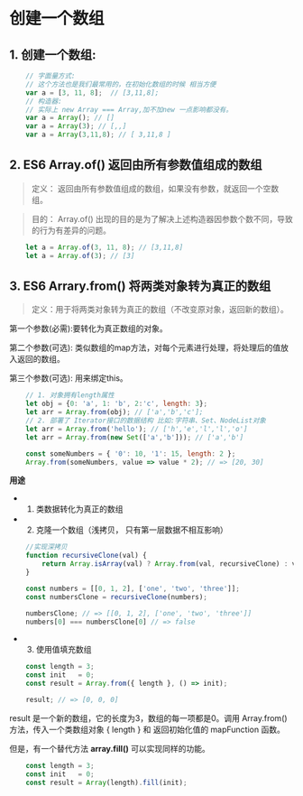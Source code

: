 # 创建一个数组

## 1. 创建一个数组:
```js
    // 字面量方式:
    // 这个方法也是我们最常用的，在初始化数组的时候 相当方便
    var a = [3, 11, 8];  // [3,11,8];
    // 构造器:
    // 实际上 new Array === Array,加不加new 一点影响都没有。
    var a = Array(); // [] 
    var a = Array(3); // [,,] 
    var a = Array(3,11,8); // [ 3,11,8 ]
```

## 2. ES6 Array.of() 返回由所有参数值组成的数组
> 定义： 返回由所有参数值组成的数组，如果没有参数，就返回一个空数组。

> 目的： Array.of() 出现的目的是为了解决上述构造器因参数个数不同，导致的行为有差异的问题。

```js
    let a = Array.of(3, 11, 8); // [3,11,8]
    let a = Array.of(3); // [3]
```

## 3. ES6 Arrary.from() 将两类对象转为真正的数组
> 定义：用于将两类对象转为真正的数组（不改变原对象，返回新的数组）。

第一个参数(必需):要转化为真正数组的对象。

第二个参数(可选): 类似数组的map方法，对每个元素进行处理，将处理后的值放入返回的数组。

第三个参数(可选): 用来绑定this。

```js
    // 1. 对象拥有length属性
    let obj = {0: 'a', 1: 'b', 2:'c', length: 3};
    let arr = Array.from(obj); // ['a','b','c'];
    // 2. 部署了 Iterator接口的数据结构 比如:字符串、Set、NodeList对象
    let arr = Array.from('hello'); // ['h','e','l','l','o']
    let arr = Array.from(new Set(['a','b'])); // ['a','b']

    const someNumbers = { '0': 10, '1': 15, length: 2 };
    Array.from(someNumbers, value => value * 2); // => [20, 30]

```

**用途**
* 1. 类数据转化为真正的数组
* 2. 克隆一个数组（浅拷贝， 只有第一层数据不相互影响）
```js
    //实现深拷贝
    function recursiveClone(val) {
        return Array.isArray(val) ? Array.from(val, recursiveClone) : val;
    }

    const numbers = [[0, 1, 2], ['one', 'two', 'three']];
    const numbersClone = recursiveClone(numbers);

    numbersClone; // => [[0, 1, 2], ['one', 'two', 'three']]
    numbers[0] === numbersClone[0] // => false
```

* 3. 使用值填充数组
```js
    const length = 3;
    const init   = 0;
    const result = Array.from({ length }, () => init);

    result; // => [0, 0, 0]
```

result 是一个新的数组，它的长度为3，数组的每一项都是0。调用 Array.from() 方法，传入一个类数组对象 { length } 和 返回初始化值的 mapFunction 函数。

但是，有一个替代方法 **array.fill()** 可以实现同样的功能。

```js
    const length = 3;
    const init   = 0;
    const result = Array(length).fill(init);
```